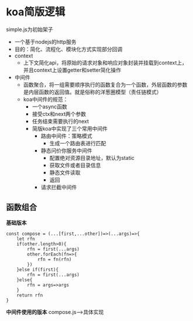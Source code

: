 # koa简版逻辑
simple.js为初始架子
- 一个基于nodejs的http服务
- 目的：简化、流程化、模块化方式实现部分回调
- context
  - 上下文简化api，将原始的请求对象和响应对象封装并挂载到context上，并且context上设置getter和setter简化操作
- 中间件
  - 函数聚合，将一组需要顺序执行的函数复合为一个函数，外层函数的参数是内层函数的返回值。就是俗称的洋葱圈模型（责任链模式）
  - koa中间件的规范：
    - 一个async函数
    - 接受ctx和next两个参数
    - 任务结束需要执行的next
    - 简版koa中实现了三个常用中间件
      - 路由中间件：策略模式
        - 生成一个路由表进行匹配
      - 静态问价你服务中间件
        - 配置绝对资源目录地址，默认为static
        - 获取文件或者目录信息
        - 静态文件读取
        - 返回
      - 请求拦截中间件
  
## 函数组合
**基础版本**
```
const compose = (...[first,...other])=>(...args)=>{
    let rfn
    if(other.length>0){
        rfn = first(...args)
        other.forEach(fn=>{
            rfn = fn(rfn)
        })
    }else if(first){
        rfn = first(...args)
    }else{
        rfn = args=>args
    }
    return rfn
}
```
**中间件使用的版本**
compose.js-->具体实现